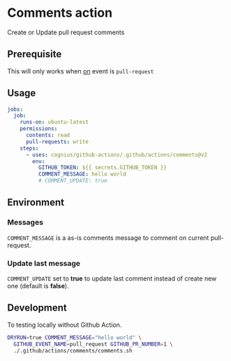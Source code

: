 # Comments action

Create or Update pull request comments

## Prerequisite

This will only works when [on][github-action-on-url] event is `pull-request`

[github-action-on-url]: https://docs.github.com/en/actions/using-workflows/workflow-syntax-for-github-actions#on

## Usage

```yaml
jobs:
  job:
    runs-on: ubuntu-latest
    permissions:
      contents: read
      pull-requests: write
    steps:
      - uses: cognius/github-actions/.github/actions/comments@v2
        env:
          GITHUB_TOKEN: ${{ secrets.GITHUB_TOKEN }}
          COMMENT_MESSAGE: hello world
          # COMMENT_UPDATE: true
```

## Environment

### Messages

`COMMENT_MESSAGE` is a as-is comments message to comment on current pull-request.

### Update last message

`COMMENT_UPDATE` set to **true** to update last comment instead of
create new one (default is **false**).

## Development

To testing locally without Github Action.

```bash
DRYRUN=true COMMENT_MESSAGE="hello world" \
  GITHUB_EVENT_NAME=pull_request GITHUB_PR_NUMBER=1 \
  ./.github/actions/comments/comments.sh
```

